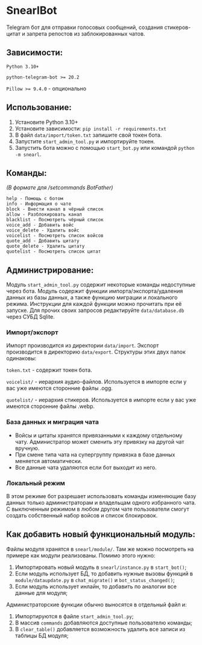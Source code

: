 # SnearlBot

Telegram бот для отправки голосовых сообщений, создания стикеров-цитат и запрета репостов из заблокированных чатов.

## Зависимости:
`Python 3.10+`

`python-telegram-bot >= 20.2`

`Pillow >= 9.4.0` - опционально

## Использование:
1. Установите Python 3.10+
2. Установите зависимости: `pip install -r requirements.txt`
3. В файл `data/import/token.txt` запишите свой токен бота.
4. Запустите `start_admin_tool.py` и импортируйте токен.
5. Запустить бота можно с помощью `start_bot.py` или командой `python -m snearl`.

## Команды:
_(В формате для /setcommands BotFather)_
```
help - Помощь с ботом
info - Информация о чате
block - Внести канал в чёрный список
allow - Разблокировать канал
blacklist - Посмотреть чёрный список
voice_add - Добавить войс
voice_delete - Удалить войс
voicelist - Посмотреть список войсов
quote_add - Добавить цитату
quote_delete - Удалить цитату
quotelist - Посмотреть список цитат
```

## Администрирование:
Модуль `start_admin_tool.py` содержит некоторые команды недоступные через бота.
Модуль содержит функции импорта/экспорта/удаления данных из базы данных, а также функцию миграции и локального режима.
Инструкции для каждой функции можно прочитать при её запуске.
Для прочих своих запросов редактируйте `data/database.db` через СУБД Sqlite.

### Импорт/экспорт
Импорт производится из директории `data/import`.
Экспорт производится в директорию `data/export`.
Структуры этих двух папок одинаковы:

`token.txt` - содержит токен бота.

`voicelist/` - иерархия аудио-файлов. Используется в импорте если у вас уже имеются сторонние файлы .ogg.

`quotelist/` - иерархия стикеров. Используется в импорте если у вас уже имеются сторонние файлы .webp.

### База данных и миграция чата
* Войсы и цитаты хранятся привязанными к каждому отдельному чату. Администратор может сменить эту привязку на другой чат вручную.
* При смене типа чата на супергруппу привязка в базе данных меняется автоматически.
* Все данные чата удаляются если бот выходит из него.

### Локальный режим
В этом режиме бот разрешает использовать команды изменяющие базу данных только администраторам и владельцам одного избранного чата.
С выключенным режимом в любом другом чате пользователи смогут создать собственный набор войсов и список блокировок.

## Как добавить новый функциональный модуль:
Файлы модуля хранятся в `snearl/module/`. Там же можно посмотреть на примере как модули реализованы.
Помимо этого нужно:
1. Импортировать новый модуль в `snearl/instance.py` в `start_bot()`;
2. Если модуль использует БД, то добавить нужные вызовы функций в `module/dataupdate.py` в `chat_migrate()` и `bot_status_changed()`;
2. Если модуль использует инлайн, то добавить по аналогии все данные для модуля;

Администраторские функции обычно выносятся в отдельный файл и:
1. Импортируются в файле `start_admin_tool.py`;
2. В массив `commands` добавляются доступные пользователю команды;
2. В `clear_table()` добавляется возможность удалить все записи из таблицы БД модуля;
